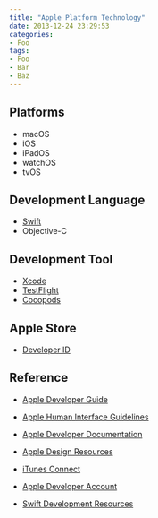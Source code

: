 ```yaml
---
title: "Apple Platform Technology"
date: 2013-12-24 23:29:53
categories:
- Foo
tags:
- Foo
- Bar
- Baz
---
```


## Platforms

* macOS
* iOS
* iPadOS
* watchOS
* tvOS

## Development Language

* [Swift](https://developer.apple.com/swift/)
* Objective-C

## Development Tool

* [Xcode](https://developer.apple.com/xcode/)
* [TestFlight](https://developer.apple.com/testflight/)
* [Cocopods](https://cocoapods.org/)

## Apple Store

* [Developer ID](https://developer.apple.com/developer-id/)

## Reference

* [Apple Developer Guide](https://developer.apple.com/develop/)

* [Apple Human Interface Guidelines](https://developer.apple.com/design/human-interface-guidelines/)

* [Apple Developer Documentation](https://developer.apple.com/documentation/)

* [Apple Design Resources](https://developer.apple.com/design/resources/)

* [iTunes Connect](https://itunesconnect.apple.com/)

* [Apple Developer Account](https://developer.apple.com/account/#/overview/884Z86CSTX)

* [Swift Development Resources](https://developer.apple.com/swift/resources/)
